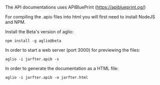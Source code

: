 The API documentations uses APIBluePrint (https://apiblueprint.og/)

For compiling the .apio files into html you will first need to install NodeJS and NPM.

Install the Beta's version of aglio:

`npm install -g aglio@beta`


In order to start a web server (port 3000) for previewing the files:

`aglio -i jarfter.apib -s`

In order to generate the documentation as a HTML file:

`aglio -i jarfter.apib -o jarfter.html`

